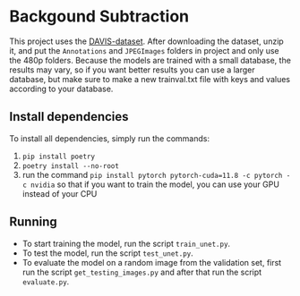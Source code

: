 # Backgound Subtraction 
This project uses the [DAVIS-dataset](https://graphics.ethz.ch/Downloads/Data/Davis/DAVIS-data.zip). After downloading the dataset, unzip it, and put the `Annotations` and `JPEGImages` folders in project and only use the 480p folders. Because the models are trained with a small database, the results may vary, so if you want better results you can use a larger database, but make sure to make a new trainval.txt file with keys and values according to your database.

## Install dependencies
To install all dependencies, simply run the commands:
1. `pip install poetry`
2. `poetry install --no-root`
3. run the command `pip install pytorch pytorch-cuda=11.8 -c pytorch -c nvidia` so that if you want to train the model, you can use your GPU instead of your CPU

## Running 
- To start training the model, run the script `train_unet.py`.
- To test the model, run the script `test_unet.py`.
- To evaluate the model on a random image from the validation set, first run the script `get_testing_images.py` and after that run the script `evaluate.py`. 